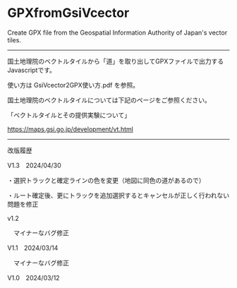 # GPXfromGsiVcector
Create GPX file from the Geospatial Information Authority of Japan's vector tiles.

----------------------------------------------------------------------------------

国土地理院のベクトルタイルから「道」を取り出してGPXファイルで出力するJavascriptです。

使い方は GsiVcector2GPX使い方.pdf を参照。

国土地理院のベクトルタイルについては下記のページをご参照ください。

「ベクトルタイルとその提供実験について」

https://maps.gsi.go.jp/development/vt.html

----------------------------------------------------------------------------------

改版履歴

V1.3　2024/04/30

・選択トラックと確定ラインの色を変更（地図に同色の道があるので）

・ルート確定後、更にトラックを追加選択するとキャンセルが正しく行われない問題を修正

v1.2

　マイナーなバグ修正

V1.1　2024/03/14

　マイナーなバグ修正

V1.0　2024/03/12
